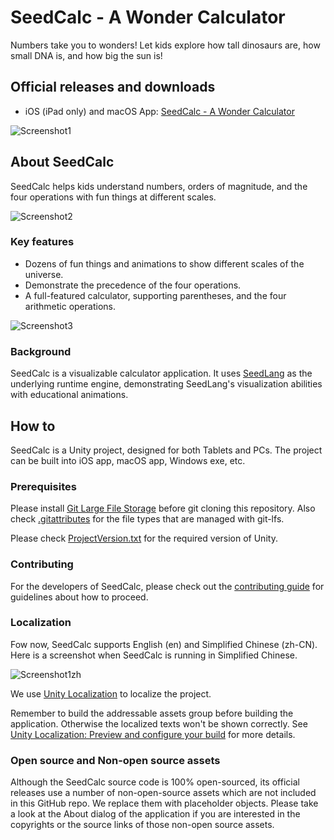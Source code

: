 # SeedCalc - A Wonder Calculator

Numbers take you to wonders! Let kids explore how tall dinosaurs are, how small
DNA is, and how big the sun is!

## Official releases and downloads

- iOS (iPad only) and macOS App: [SeedCalc - A Wonder
  Calculator](https://apps.apple.com/app/seedcalc-a-wonder-calculator/id1606514630)

![Screenshot1](./Screenshots/01_en.jpg)

## About SeedCalc

SeedCalc helps kids understand numbers, orders of magnitude, and the four
operations with fun things at different scales.

![Screenshot2](./Screenshots/02_en.jpg)

### Key features

- Dozens of fun things and animations to show different scales of the universe.
- Demonstrate the precedence of the four operations.
- A full-featured calculator, supporting parentheses, and the four arithmetic
  operations.

![Screenshot3](./Screenshots/03_en.jpg)

### Background

SeedCalc is a visualizable calculator application. It uses
[SeedLang](https://github.com/SeedV/SeedLang) as the underlying runtime
engine, demonstrating SeedLang's visualization abilities with educational
animations.

## How to

SeedCalc is a Unity project, designed for both Tablets and PCs. The project can
be built into iOS app, macOS app, Windows exe, etc.

### Prerequisites

Please install [Git Large File Storage](https://git-lfs.github.com/) before git
cloning this repository. Also check [.gitattributes](.gitattributes) for the
file types that are managed with git-lfs.

Please check [ProjectVersion.txt](./ProjectSettings/ProjectVersion.txt) for the
required version of Unity.

### Contributing

For the developers of SeedCalc, please check out the [contributing
guide](CONTRIBUTING.md) for guidelines about how to proceed.

### Localization

Fow now, SeedCalc supports English (en) and Simplified Chinese (zh-CN). Here is
a screenshot when SeedCalc is running in Simplified Chinese.

![Screenshot1zh](./Screenshots/01_zh.jpg)

We use [Unity
Localization](https://docs.unity3d.com/Packages/com.unity.localization@1.1/manual/index.html)
to localize the project.

Remember to build the addressable assets group before building the application.
Otherwise the localized texts won't be shown correctly. See [Unity Localization:
Preview and configure your
build](https://docs.unity3d.com/Packages/com.unity.localization@1.1/manual/QuickStartGuideWithVariants.html#preview-and-configure-your-build)
for more details.

### Open source and Non-open source assets

Although the SeedCalc source code is 100% open-sourced, its official releases
use a number of non-open-source assets which are not included in this GitHub
repo. We replace them with placeholder objects. Please take a look at the About
dialog of the application if you are interested in the copyrights or the source
links of those non-open source assets.

